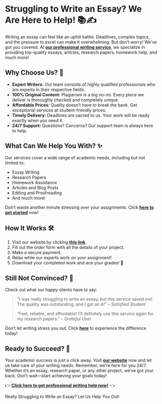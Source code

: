 <h1>Struggling to Write an Essay? We Are Here to Help! 📚✍️</h1>

<p>Writing an essay can feel like an uphill battle. Deadlines, complex topics, and the pressure to excel can make it overwhelming. But don’t worry! We’ve got you covered. At <a href="https://tinyurl.com/topessay?keyword=really+struggling+to+write+an+essay" target="_blank"><strong>our professional writing service</strong></a>, we specialize in providing top-quality essays, articles, research papers, homework help, and much more!</p>

<h2>Why Choose Us? 🌟</h2>
<ul>
    <li><strong>Expert Writers:</strong> Our team consists of highly qualified professionals who are experts in their respective fields.</li>
    <li><strong>100% Original Content:</strong> Plagiarism is a big no-no. Every piece we deliver is thoroughly checked and completely unique.</li>
    <li><strong>Affordable Prices:</strong> Quality doesn’t have to break the bank. Get exceptional services at student-friendly prices.</li>
    <li><strong>Timely Delivery:</strong> Deadlines are sacred to us. Your work will be ready exactly when you need it.</li>
    <li><strong>24/7 Support:</strong> Questions? Concerns? Our support team is always here to help.</li>
</ul>

<h2>What Can We Help You With? ✨</h2>
<p>Our services cover a wide range of academic needs, including but not limited to:</p>
<ul>
    <li>Essay Writing</li>
    <li>Research Papers</li>
    <li>Homework Assistance</li>
    <li>Articles and Blog Posts</li>
    <li>Editing and Proofreading</li>
    <li>And much more!</li>
</ul>

<p>Don’t waste another minute stressing over your assignments. Click <a href="https://tinyurl.com/topessay?keyword=really+struggling+to+write+an+essay" target="_blank"><strong>here to get started</strong></a> now!</p>

<h2>How It Works 🛠️</h2>
<ol>
    <li>Visit our website by clicking <a href="https://tinyurl.com/topessay?keyword=really+struggling+to+write+an+essay" target="_blank"><strong>this link</strong></a>.</li>
    <li>Fill out the order form with all the details of your project.</li>
    <li>Make a secure payment.</li>
    <li>Relax while our experts work on your assignment!</li>
    <li>Download your completed work and ace your grades! 🎉</li>
</ol>

<h2>Still Not Convinced? 🤔</h2>
<p>Check out what our happy clients have to say:</p>
<blockquote>
    "I was really struggling to write an essay, but this service saved me! The quality was outstanding, and I got an A!" – <em>Satisfied Student</em>
</blockquote>
<blockquote>
    "Fast, reliable, and affordable! I’ll definitely use this service again for my research papers." – <em>Grateful User</em>
</blockquote>

<p>Don’t let writing stress you out. Click <a href="https://tinyurl.com/topessay?keyword=really+struggling+to+write+an+essay" target="_blank"><strong>here</strong></a> to experience the difference today!</p>

<h2>Ready to Succeed? 🚀</h2>
<p>Your academic success is just a click away. Visit <a href="https://tinyurl.com/topessay?keyword=really+struggling+to+write+an+essay" target="_blank"><strong>our website</strong></a> now and let us take care of your writing needs. Remember, we’re here for you 24/7. Whether it’s an essay, research paper, or any other project, we’ve got your back. Don’t wait—start achieving your goals today!</p>

<p>👉 <a href="https://tinyurl.com/topessay?keyword=really+struggling+to+write+an+essay" target="_blank"><strong>Click here to get professional writing help now!</strong></a> 👈</p>
Really Struggling to Write an Essay? Let Us Help You Out!

